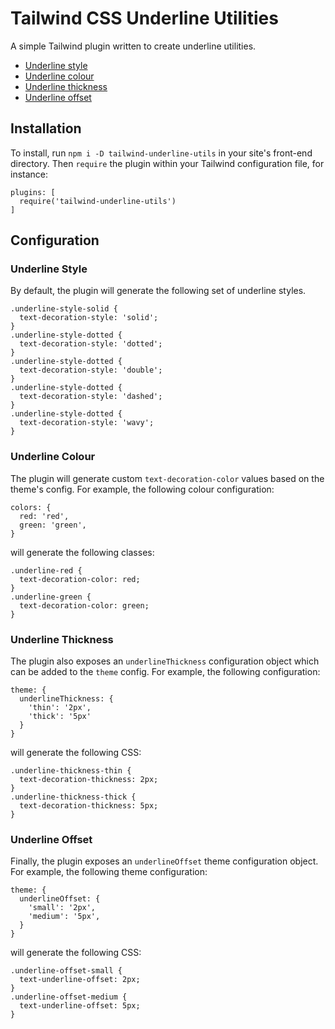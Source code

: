 # Tailwind CSS Underline Utilities
A simple Tailwind plugin written to create underline utilities.

- [Underline style](#underline-style)
- [Underline colour](#underline-colour)
- [Underline thickness](#underline-thickness)
- [Underline offset](#underline-offset)

## Installation
To install, run `npm i -D tailwind-underline-utils` in your site's front-end directory. Then `require` the plugin within your Tailwind configuration file, for instance:

```
plugins: [
  require('tailwind-underline-utils')
]
```
## Configuration

### Underline Style
By default, the plugin will generate the following set of underline styles.
```
.underline-style-solid {
  text-decoration-style: 'solid';
}
.underline-style-dotted {
  text-decoration-style: 'dotted';
}
.underline-style-dotted {
  text-decoration-style: 'double';
}
.underline-style-dotted {
  text-decoration-style: 'dashed';
}
.underline-style-dotted {
  text-decoration-style: 'wavy';
}
```

### Underline Colour
The plugin will generate custom `text-decoration-color` values based on the theme's config. For example, the following colour configuration:
```
colors: {
  red: 'red',
  green: 'green',
}
```
will generate the following classes:
```
.underline-red {
  text-decoration-color: red;
}
.underline-green {
  text-decoration-color: green;
}
```

### Underline Thickness
The plugin also exposes an `underlineThickness` configuration object which can be added to the `theme` config. For example, the following configuration:
```
theme: {
  underlineThickness: {
    'thin': '2px',
    'thick': '5px'
  }
}
```
will generate the following CSS:
```
.underline-thickness-thin {
  text-decoration-thickness: 2px;
}
.underline-thickness-thick {
  text-decoration-thickness: 5px;
}
```

### Underline Offset
Finally, the plugin exposes an `underlineOffset` theme configuration object. For example, the following theme configuration:
```
theme: {
  underlineOffset: {
    'small': '2px',
    'medium': '5px',
  }
}
```
will generate the following CSS:
```
.underline-offset-small {
  text-underline-offset: 2px;
}
.underline-offset-medium {
  text-underline-offset: 5px;
}
```
